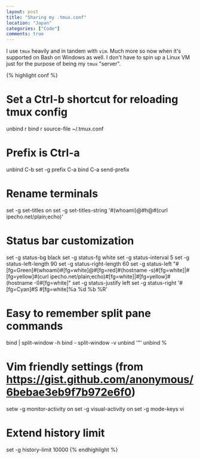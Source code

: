 ```yaml
---
layout: post
title: "Sharing my .tmux.conf"
location: "Japan"
categories: ["Code"]
comments: true
---
```


I use `tmux` heavily and in tandem with `vim`. Much more so now when it's supported on Bash on Windows as well. I don't have to spin up a Linux VM just for the purpose of being my `tmux` "server".

{% highlight conf %}
# Set a Ctrl-b shortcut for reloading tmux config
unbind r
bind r source-file ~/.tmux.conf

# Prefix is Ctrl-a
unbind C-b
set -g prefix C-a
bind C-a send-prefix

# Rename terminals
set -g set-titles on
set -g set-titles-string '#(whoami)@#h@#(curl ipecho.net/plain;echo)'

# Status bar customization
set -g status-bg black
set -g status-fg white
set -g status-interval 5
set -g status-left-length 90
set -g status-right-length 60
set -g status-left "#[fg=Green]#(whoami)#[fg=white]@#[fg=red]#(hostname -s)#[fg=white]|#[fg=yellow]#(curl ipecho.net/plain;echo)#[fg=white]|#[fg=yellow]#(hostname -I)#[fg=white]"
set -g status-justify left
set -g status-right '#[fg=Cyan]#S #[fg=white]%a %d %b %R'

# Easy to remember split pane commands
bind | split-window -h
bind - split-window -v
unbind '"'
unbind %

# Vim friendly settings (from https://gist.github.com/anonymous/6bebae3eb9f7b972e6f0)
setw -g monitor-activity on
set -g visual-activity on
set -g mode-keys vi

# Extend history limit
set -g history-limit 10000
{% endhighlight %}
